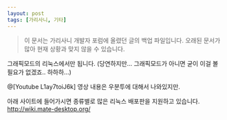 ```yaml
---
layout: post
tags: [가리사니, 기타]
---
```


> 이 문서는 가리사니 개발자 포럼에 올렸던 글의 백업 파일입니다.
오래된 문서가 많아 현재 상황과 맞지 않을 수 있습니다.


그래픽모드의 리눅스에서만 됩니다.
(당연하지만... 그래픽모드가 아니면 굳이 이걸 볼 필요가 없겠죠.. 하하하...)

@[Youtube L1ay7toiJ6k]
영상 내용은 우분투에 대해서 나와있지만.

아래 사이트에 들어가시면 종류별로 많은 리눅스 배포판을 지원하고 있습니다.
http://wiki.mate-desktop.org/
